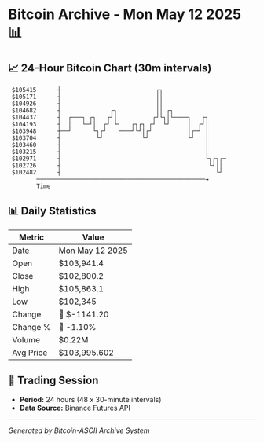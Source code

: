 # Bitcoin Archive - Mon May 12 2025 📊

## 📈 24-Hour Bitcoin Chart (30m intervals)

```
 $105415      ┤                           ┌┐                   
 $105171      ┤                           ││                   
 $104926      ┤                           ││                   
 $104682      ┤              ┌┐           ││ ┌┐                
 $104437      ┤  ┌───┐ ┌┐   ┌┘│          ┌┘└┐│└────┐   ┌┐      
 $104193      ┤  │   └─┘│  ┌┘ └┐   ┌┐┌┐ ┌┘  └┘     │  ┌┘│      
 $103948      ┼──┘      └┐┌┘   └───┘└┘│┌┘          │┌─┘ │      
 $103704      ┤          └┘           └┘           └┘   │      
 $103460      ┤                                         │      
 $103215      ┤                                         │      
 $102971      ┤                                         └┐┌┐┌─ 
 $102726      ┤                                          └┘││  
 $102482      ┤                                            └┘  
        ────────────────────────────────────────────────→
        Time
```

## 📊 Daily Statistics

| Metric | Value |
|--------|-------|
| Date | Mon May 12 2025 |
| Open | $103,941.4 |
| Close | $102,800.2 |
| High | $105,863.1 |
| Low | $102,345 |
| Change | 🔴 $-1141.20 |
| Change % | 🔴 -1.10% |
| Volume | $0.22M |
| Avg Price | $103,995.602 |

## 📅 Trading Session

- **Period:** 24 hours (48 x 30-minute intervals)
- **Data Source:** Binance Futures API

---
*Generated by Bitcoin-ASCII Archive System*
